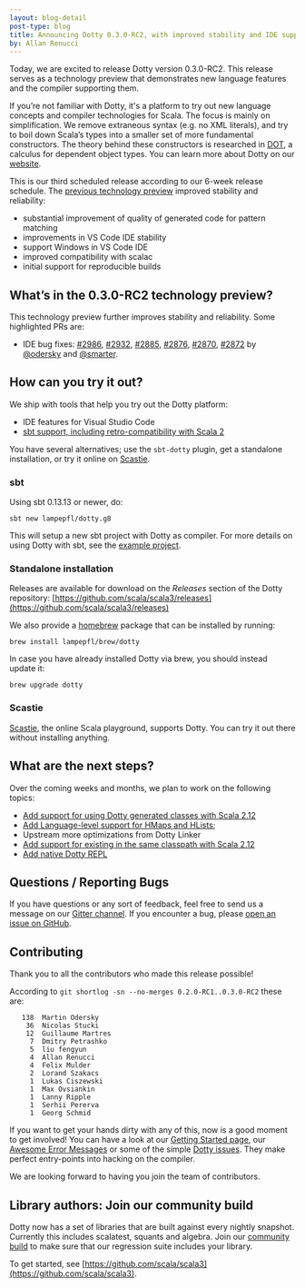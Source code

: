 ```yaml
---
layout: blog-detail
post-type: blog
title: Announcing Dotty 0.3.0-RC2, with improved stability and IDE support
by: Allan Renucci
---
```


Today, we are excited to release Dotty version 0.3.0-RC2. This release
serves as a technology preview that demonstrates new language features
and the compiler supporting them.

If you’re not familiar with Dotty, it's a platform to try out new language concepts and compiler
technologies for Scala. The focus is mainly on simplification. We remove extraneous syntax
(e.g. no XML literals), and try to boil down Scala’s types into a smaller set of more fundamental
constructors. The theory behind these constructors is researched in
[DOT](https://infoscience.epfl.ch/record/215280), a calculus for dependent object types.
You can learn more about Dotty on our [website](https://dotty.epfl.ch).

<!--more-->

This is our third scheduled release according to our 6-week release schedule.
The [previous technology preview](/blog/2017/07/12/second-dotty-milestone-release.html) improved
stability and reliability:
 - substantial improvement of quality of generated code for pattern matching
 - improvements in VS Code IDE stability
 - support Windows in VS Code IDE
 - improved compatibility with scalac
 - initial support for reproducible builds

## What’s in the 0.3.0-RC2 technology preview?
This technology preview further improves stability and reliability. Some highlighted PRs are:
 - IDE bug fixes:
 [#2986](https://github.com/scala/scala3/pull/2986),
 [#2932](https://github.com/scala/scala3/pull/2932),
 [#2885](https://github.com/scala/scala3/pull/2885),
 [#2876](https://github.com/scala/scala3/pull/2876),
 [#2870](https://github.com/scala/scala3/pull/2870),
 [#2872](https://github.com/scala/scala3/pull/2872) by [@odersky] and [@smarter].


## How can you try it out?
We ship with tools that help you try out the Dotty platform:

  - IDE features for Visual Studio Code
  - [sbt support, including retro-compatibility with Scala 2](https://github.com/lampepfl/dotty-example-project)


You have several alternatives; use the `sbt-dotty` plugin, get a standalone
installation, or try it online on [Scastie].

### sbt
Using sbt 0.13.13 or newer, do:

```
sbt new lampepfl/dotty.g8
```

This will setup a new sbt project with Dotty as compiler. For more details on
using Dotty with sbt, see the
[example project](https://github.com/lampepfl/dotty-example-project).

### Standalone installation
Releases are available for download on the _Releases_
section of the Dotty repository:
[https://github.com/scala/scala3/releases](https://github.com/scala/scala3/releases)

We also provide a [homebrew](https://brew.sh/) package that can be installed by running:

```
brew install lampepfl/brew/dotty
```

In case you have already installed Dotty via brew, you should instead update it:

```
brew upgrade dotty
```

### Scastie
[Scastie], the online Scala playground, supports Dotty.
You can try it out there without installing anything.


## What are the next steps?
Over the coming weeks and months, we plan to work on the following topics:

 - [Add support for using Dotty generated classes with Scala 2.12](https://github.com/scala/scala3/pull/2827)
 - [Add Language-level support for HMaps and HLists](https://github.com/scala/scala3/pull/2199);
 - Upstream more optimizations from Dotty Linker
 - [Add support for existing in the same classpath with Scala 2.12](https://github.com/scala/scala3/pull/2827)
 - [Add native Dotty REPL](https://github.com/scala/scala3/pull/2991)

## Questions / Reporting Bugs
If you have questions or any sort of feedback, feel free to send us a message on our
[Gitter channel](https://gitter.im/lampepfl/dotty). If you encounter a bug, please
[open an issue on GitHub](https://github.com/scala/scala3/issues/new).

## Contributing
Thank you to all the contributors who made this release possible!

According to `git shortlog -sn --no-merges 0.2.0-RC1..0.3.0-RC2` these are:

```
   138  Martin Odersky
    36  Nicolas Stucki
    12  Guillaume Martres
     7  Dmitry Petrashko
     5  liu fengyun
     4  Allan Renucci
     4  Felix Mulder
     2  Lorand Szakacs
     1  Lukas Ciszewski
     1  Max Ovsiankin
     1  Lanny Ripple
     1  Serhii Pererva
     1  Georg Schmid
```

If you want to get your hands dirty with any of this, now is a good moment to get involved!
You can have a look at our [Getting Started page](https://dotty.epfl.ch/docs/contributing/getting-started.html),
our [Awesome Error Messages](https://scala-lang.org/blog/2016/10/14/dotty-errors.html) or some of
the simple [Dotty issues](https://github.com/scala/scala3/issues?q=is%3Aissue+is%3Aopen+label%3Aexp%3Anovice).
They make perfect entry-points into hacking on the compiler.

We are looking forward to having you join the team of contributors.

## Library authors: Join our community build

Dotty now has a set of libraries that are built against every nightly snapshot.
Currently this includes scalatest, squants and algebra.
Join our [community build](https://github.com/lampepfl/dotty-community-build)
to make sure that our regression suite includes your library.


To get started, see [https://github.com/scala/scala3](https://github.com/scala/scala3).


[Scastie]: https://scastie.scala-lang.org/?target=dotty

[@odersky]: https://github.com/odersky
[@DarkDimius]: https://github.com/DarkDimius
[@smarter]: https://github.com/smarter
[@felixmulder]: https://github.com/felixmulder
[@nicolasstucki]: https://github.com/nicolasstucki
[@liufengyun]: https://github.com/liufengyun
[@OlivierBlanvillain]: https://github.com/OlivierBlanvillain
[@OlivierBlanvillain]: https://github.com/OlivierBlanvillain
[@biboudis]: https://github.com/biboudis
[@biboudis]: https://github.com/biboudis
[@allanrenucci]: https://github.com/allanrenucci
